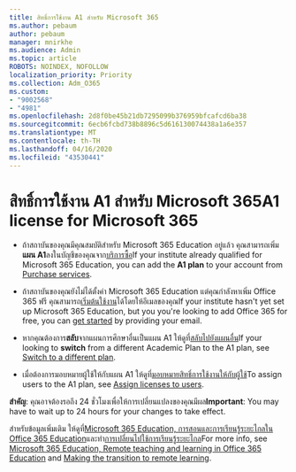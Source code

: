```yaml
---
title: สิทธิ์การใช้งาน A1 สําหรับ Microsoft 365
ms.author: pebaum
author: pebaum
manager: mnirkhe
ms.audience: Admin
ms.topic: article
ROBOTS: NOINDEX, NOFOLLOW
localization_priority: Priority
ms.collection: Adm_O365
ms.custom:
- "9002568"
- "4981"
ms.openlocfilehash: 2d8f0be45b21db7295099b376959bfcafcd6ba38
ms.sourcegitcommit: 6ecb6fcbd738b8896c5d616130074438a1a6e357
ms.translationtype: MT
ms.contentlocale: th-TH
ms.lasthandoff: 04/16/2020
ms.locfileid: "43530441"
---
```

# <a name="a1-license-for-microsoft-365"></a><span data-ttu-id="fccf0-102">สิทธิ์การใช้งาน A1 สําหรับ Microsoft 365</span><span class="sxs-lookup"><span data-stu-id="fccf0-102">A1 license for Microsoft 365</span></span>


- <span data-ttu-id="fccf0-103">ถ้าสถาบันของคุณมีคุณสมบัติสําหรับ Microsoft 365 Education อยู่แล้ว คุณสามารถเพิ่ม**แผน A1**ลงในบัญชีของคุณจาก[บริการซื้อ](https://docs.microsoft.com/microsoft-365/commerce/buy-another-subscription?view=o365-worldwide#buy-another-subscription)</span><span class="sxs-lookup"><span data-stu-id="fccf0-103">If your institute already qualified for Microsoft 365 Education, you can add the **A1 plan** to your account from [Purchase services](https://docs.microsoft.com/microsoft-365/commerce/buy-another-subscription?view=o365-worldwide#buy-another-subscription).</span></span> 

- <span data-ttu-id="fccf0-104">ถ้าสถาบันของคุณยังไม่ได้ตั้งค่า Microsoft 365 Education แต่คุณกําลังหาเพิ่ม Office 365 ฟรี คุณสามารถ[เริ่มต้นใช้งาน](https://www.microsoft.com/education/products/office)ได้โดยให้อีเมลของคุณ</span><span class="sxs-lookup"><span data-stu-id="fccf0-104">If your institute hasn't yet set up Microsoft 365 Education, but you you're looking to add Office 365 for free, you can [get started](https://www.microsoft.com/education/products/office) by providing your email.</span></span> 

- <span data-ttu-id="fccf0-105">หากคุณต้องการ**สลับ**จากแผนการศึกษาอื่นเป็นแผน A1 ให้ดูที่[สลับไปยังแผนอื่น](https://docs.microsoft.com/en-us/microsoft-365/commerce/subscriptions/switch-plans-manually)</span><span class="sxs-lookup"><span data-stu-id="fccf0-105">If your looking to **switch** from a different Academic Plan to the A1 plan, see [Switch to a different plan](https://docs.microsoft.com/en-us/microsoft-365/commerce/subscriptions/switch-plans-manually).</span></span> 

- <span data-ttu-id="fccf0-106">เมื่อต้องการมอบหมายผู้ใช้ให้กับแผน A1 ให้ดูที่[มอบหมายสิทธิ์การใช้งานให้กับผู้ใช้](https://docs.microsoft.com/en-us/microsoft-365/admin/manage/assign-licenses-to-users)</span><span class="sxs-lookup"><span data-stu-id="fccf0-106">To assign users to the A1 plan, see [Assign licenses to users](https://docs.microsoft.com/en-us/microsoft-365/admin/manage/assign-licenses-to-users).</span></span> 

<span data-ttu-id="fccf0-107">**สําคัญ**: คุณอาจต้องรอถึง 24 ชั่วโมงเพื่อให้การเปลี่ยนแปลงของคุณมีผล</span><span class="sxs-lookup"><span data-stu-id="fccf0-107">**Important**: You may have to wait up to 24 hours for your changes to take effect.</span></span> 

<span data-ttu-id="fccf0-108">สําหรับข้อมูลเพิ่มเติม ให้ดูที่[Microsoft 365 Education, การสอนและการเรียนรู้ระยะไกลใน Office 365 Education](https://support.office.com/article/remote-teaching-and-learning-in-office-365-education-f651ccae-7b65-478b-8366-51bb884025c4)และทํา[การเปลี่ยนไปใช้การเรียนรู้ระยะไกล](https://www.microsoft.com/education/remote-learning)</span><span class="sxs-lookup"><span data-stu-id="fccf0-108">For more info, see [Microsoft 365 Education, Remote teaching and learning in Office 365 Education](https://support.office.com/article/remote-teaching-and-learning-in-office-365-education-f651ccae-7b65-478b-8366-51bb884025c4) and [Making the transition to remote learning](https://www.microsoft.com/education/remote-learning).</span></span> 
